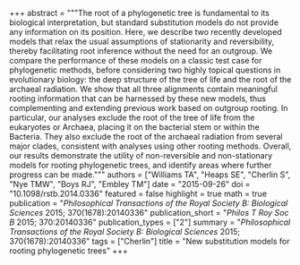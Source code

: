 +++
abstract = """The root of a phylogenetic tree is fundamental to its biological interpretation, but standard substitution models do not provide any information on its position. Here, we describe two recently developed models that relax the usual assumptions of stationarity and reversibility, thereby facilitating root inference without the need for an outgroup. We compare the performance of these models on a classic test case for phylogenetic methods, before considering two highly topical questions in evolutionary biology: the deep structure of the tree of life and the root of the archaeal radiation. We show that all three alignments contain meaningful rooting information that can be harnessed by these new models, thus complementing and extending previous work based on outgroup rooting. In particular, our analyses exclude the root of the tree of life from the eukaryotes or Archaea, placing it on the bacterial stem or within the Bacteria. They also exclude the root of the archaeal radiation from several major clades, consistent with analyses using other rooting methods. Overall, our results demonstrate the utility of non-reversible and non-stationary models for rooting phylogenetic trees, and identify areas where further progress can be made."""
authors = ["Williams TA", "Heaps SE", "Cherlin S", "Nye TMW", "Boys RJ", "Embley TM"]
date = "2015-09-26"
doi = "10.1098/rstb.2014.0336"
featured = false
highlight = true
math = true
publication = "*Philosophical Transactions of the Royal Society B: Biological Sciences* 2015; 370(1678):20140336"
publication_short = "*Philos T Roy Soc B* 2015; 370:20140336"
publication_types = ["2"]
summary = "*Philosophical Transactions of the Royal Society B: Biological Sciences* 2015; 370(1678):20140336"
tags = ["Cherlin"]
title = "New substitution models for rooting phylogenetic trees"
+++
